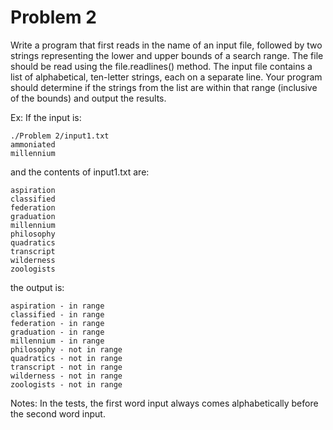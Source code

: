 # Problem 2
Write a program that first reads in the name of an input file, followed by two strings representing the lower and upper bounds of a search range. The file should be read using the file.readlines() method. The input file contains a list of alphabetical, ten-letter strings, each on a separate line. Your program should determine if the strings from the list are within that range (inclusive of the bounds) and output the results.

Ex: If the input is:

    ./Problem 2/input1.txt
    ammoniated
    millennium

and the contents of input1.txt are:

    aspiration
    classified
    federation
    graduation
    millennium
    philosophy
    quadratics
    transcript
    wilderness
    zoologists

the output is:

    aspiration - in range
    classified - in range
    federation - in range
    graduation - in range
    millennium - in range
    philosophy - not in range
    quadratics - not in range
    transcript - not in range
    wilderness - not in range
    zoologists - not in range

Notes:
    In the tests, the first word input always comes alphabetically before the second word input.

